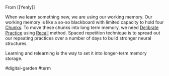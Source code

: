 From [[Yenly]]

When we learn something new, we are using our working memory. Our working memory is like a so-so blackboard with limited capacity to hold four [Chunks](https://til.yenly.wtf/notes/chunks). To move these chunks into long term memory, we need [Delibrate Practice](https://til.yenly.wtf/notes/delibrate-practice) using [Recall](https://til.yenly.wtf/notes/recall) method. Spaced repetition technique is to spread out our repeating practices over a number of days to build stronger neural structures.

Learning and relearning is the way to set it into longer-term memory storage.

#digital-garden #term